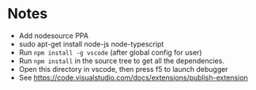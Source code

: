 # Notes

* Add nodesource PPA
* sudo apt-get install node-js node-typescript
* Run `npm install -g vscode` (after global config for user)
* Run `npm install` in the source tree to get all the dependencies.
* Open this directory in vscode, then press f5 to launch debugger
* See https://code.visualstudio.com/docs/extensions/publish-extension